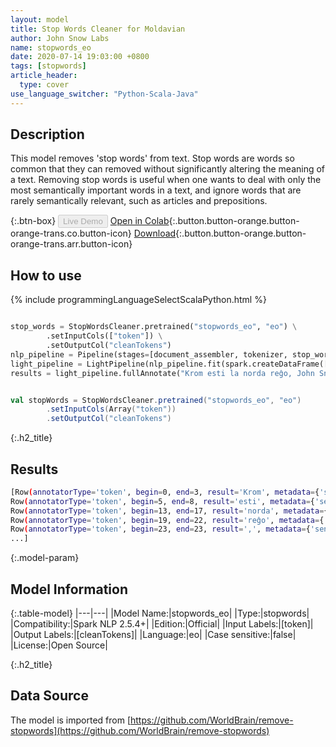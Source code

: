 ```yaml
---
layout: model
title: Stop Words Cleaner for Moldavian
author: John Snow Labs
name: stopwords_eo
date: 2020-07-14 19:03:00 +0800
tags: [stopwords]
article_header:
  type: cover
use_language_switcher: "Python-Scala-Java"
---
```


## Description
This model removes 'stop words' from text. Stop words are words so common that they can removed without significantly altering the meaning of a text. Removing stop words is useful when one wants to deal with only the most semantically important words in a text, and ignore words that are rarely semantically relevant, such as articles and prepositions.

{:.btn-box}
<button class="button button-orange" disabled>Live Demo</button>
[Open in Colab](https://github.com/JohnSnowLabs/spark-nlp-workshop/blob/b2eb08610dd49d5b15077cc499a94b4ec1e8b861/jupyter/annotation/english/stop-words/StopWordsCleaner.ipynb){:.button.button-orange.button-orange-trans.co.button-icon}
[Download](https://s3.amazonaws.com/auxdata.johnsnowlabs.com/public/models/stopwords_eo_eo_2.5.4_2.4_1594742438724.zip){:.button.button-orange.button-orange-trans.arr.button-icon}

## How to use

<div class="tabs-box" markdown="1">

{% include programmingLanguageSelectScalaPython.html %}

```python

stop_words = StopWordsCleaner.pretrained("stopwords_eo", "eo") \
        .setInputCols(["token"]) \
        .setOutputCol("cleanTokens")
nlp_pipeline = Pipeline(stages=[document_assembler, tokenizer, stop_words])
light_pipeline = LightPipeline(nlp_pipeline.fit(spark.createDataFrame([['']]).toDF("text")))
results = light_pipeline.fullAnnotate("Krom esti la norda reĝo, John Snow estas angla kuracisto kaj gvidanto en la disvolviĝo de anestezo kaj medicina higieno.")
```

```scala

val stopWords = StopWordsCleaner.pretrained("stopwords_eo", "eo")
        .setInputCols(Array("token"))
        .setOutputCol("cleanTokens")
```

{:.h2_title}
## Results

```bash
[Row(annotatorType='token', begin=0, end=3, result='Krom', metadata={'sentence': '0'}, embeddings=[]),
Row(annotatorType='token', begin=5, end=8, result='esti', metadata={'sentence': '0'}, embeddings=[]),
Row(annotatorType='token', begin=13, end=17, result='norda', metadata={'sentence': '0'}, embeddings=[]),
Row(annotatorType='token', begin=19, end=22, result='reĝo', metadata={'sentence': '0'}, embeddings=[]),
Row(annotatorType='token', begin=23, end=23, result=',', metadata={'sentence': '0'}, embeddings=[]),
...]
```

{:.model-param}
## Model Information

{:.table-model}
|---|---|
|Model Name:|stopwords_eo|
|Type:|stopwords|
|Compatibility:|Spark NLP 2.5.4+|
|Edition:|Official|
|Input Labels:|[token]|
|Output Labels:|[cleanTokens]|
|Language:|eo|
|Case sensitive:|false|
|License:|Open Source|

{:.h2_title}
## Data Source
The model is imported from [https://github.com/WorldBrain/remove-stopwords](https://github.com/WorldBrain/remove-stopwords)